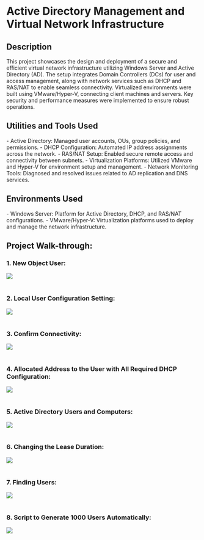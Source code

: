 <h1>Active Directory Management and Virtual Network Infrastructure</h1> 

<h2>Description</h2> 
This project showcases the design and deployment of a secure and efficient virtual network infrastructure utilizing Windows Server and Active Directory (AD). The setup integrates Domain Controllers (DCs) for user and access management, along with network services such as DHCP and RAS/NAT to enable seamless connectivity. Virtualized environments were built using VMware/Hyper-V, connecting client machines and servers. Key security and performance measures were implemented to ensure robust operations. 

<h2>Utilities and Tools Used</h2> 
- Active Directory: Managed user accounts, OUs, group policies, and permissions. 
- DHCP Configuration: Automated IP address assignments across the network. 
- RAS/NAT Setup: Enabled secure remote access and connectivity between subnets. 
- Virtualization Platforms: Utilized VMware and Hyper-V for environment setup and management. 
- Network Monitoring Tools: Diagnosed and resolved issues related to AD replication and DNS services. 

<h2>Environments Used</h2> 
- Windows Server: Platform for Active Directory, DHCP, and RAS/NAT configurations. 
- VMware/Hyper-V: Virtualization platforms used to deploy and manage the network infrastructure. 

<h2>Project Walk-through:</h2> 
<p align="center"> 
    <h3>1. New Object User:</h3> 
    <img src="https://example.com/new_object_user.png"/><br/> <br/> 
    
  <h3>2. Local User Configuration Setting:</h3> 
    <img src="https://example.com/local_user_configuration.png"/><br/> <br/> 
    
  <h3>3. Confirm Connectivity:</h3> 
    <img src="https://example.com/confirm_connectivity.png"/><br/> <br/> 
    
  <h3>4. Allocated Address to the User with All Required DHCP Configuration:</h3> 
    <img src="https://example.com/dhcp_configuration.png"/><br/> <br/> 
    
  <h3>5. Active Directory Users and Computers:</h3> 
    <img src="https://example.com/ad_users_computers.png"/><br/> <br/> 
    
   <h3>6. Changing the Lease Duration:</h3> 
    <img src="https://example.com/lease_duration.png"/><br/> <br/> 
    
  <h3>7. Finding Users:</h3> 
    <img src="https://example.com/finding_users.png"/><br/> <br/> 
    
  <h3>8. Script to Generate 1000 Users Automatically:</h3> 
    <img src="https://example.com/generate_users_script.png"/><br/> <br/> 
</p>
